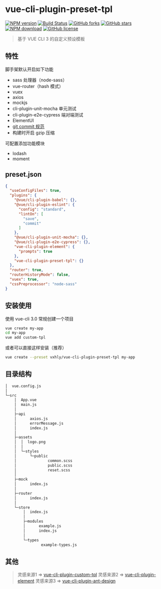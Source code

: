 # vue-cli-plugin-preset-tpl

[![NPM version](https://img.shields.io/npm/v/vue-cli-plugin-preset-tpl.svg?style=flat-square)](https://vxhly.github.io/2016/08/flexbox-layout/) [![Build Status](https://travis-ci.org/vxhly/vue-cli-plugin-preset-tpl.svg?branch=master)](https://travis-ci.org/vxhly/vue-cli-plugin-preset-tpl) [![GitHub forks](https://img.shields.io/github/forks/vxhly/vue-cli-plugin-preset-tpl.svg)](https://github.com/vxhly/vue-cli-plugin-preset-tpl/network) [![GitHub stars](https://img.shields.io/github/stars/vxhly/vue-cli-plugin-preset-tpl.svg)](https://github.com/vxhly/vue-cli-plugin-preset-tpl/stargazers) [![NPM download](https://img.shields.io/npm/dm/vue-cli-plugin-preset-tpl.svg?style=flat-square)](https://npmjs.org/package/vue-cli-plugin-preset-tpl) [![GitHub license](https://img.shields.io/github/license/vxhly/vue-cli-plugin-preset-tpl.svg)](https://github.com/vxhly/vue-cli-plugin-preset-tpl/blob/master/LICENSE)

> 基于 VUE CLI 3 的自定义预设模板

## 特性

脚手架默认开启如下功能

- sass 处理器（node-sass）
- vue-router（hash 模式）
- vuex
- axios
- mockjs
- cli-plugin-unit-mocha 单元测试
- cli-plugin-e2e-cypress 端对端测试
- ElementUI
- [git commit 规范](https://vxhly.github.io/archives/fdd4f330.html)
- 构建时开启 gzip 压缩

可配置添加功能模块

- lodash
- moment

## preset.json

```json
{
  "useConfigFiles": true,
  "plugins": {
    "@vue/cli-plugin-babel": {},
    "@vue/cli-plugin-eslint": {
      "config": "standard",
      "lintOn": [
        "save",
        "commit"
      ]
    },
    "@vue/cli-plugin-unit-mocha": {},
    "@vue/cli-plugin-e2e-cypress": {},
    "vue-cli-plugin-element": {
      "prompts": true
    },
    "vue-cli-plugin-preset-tpl": {}
  },
  "router": true,
  "routerHistoryMode": false,
  "vuex": true,
  "cssPreprocessor": "node-sass"
}
```

## 安装使用

使用 vue-cli 3.0 常规创建一个项目

```bash
vue create my-app
cd my-app
vue add custom-tpl
```

或者可以直接这样安装（推荐）

```bash
vue create --preset vxhly/vue-cli-plugin-preset-tpl my-app
```

## 目录结构

```bash
│  vue.config.js
│
└─src
    │  App.vue
    │  main.js
    │
    ├─api
    │      axios.js
    │      errorMessage.js
    │      index.js
    │
    ├─assets
    │  │  logo.png
    │  │
    │  └─styles
    │      └─public
    │              common.scss
    │              public.scss
    │              reset.scss
    │
    ├─mock
    │      index.js
    │
    ├─router
    │      index.js
    │
    └─store
        │  index.js
        │
        ├─modules
        │      example.js
        │      index.js
        │
        └─types
                example-types.js
```

## 其他

> 灵感来源1 => [vue-cli-plugin-custom-tpl](https://github.com/natee/vue-cli-plugin-custom-tpl)
> 灵感来源2 => [vue-cli-plugin-element](https://github.com/ElementUI/vue-cli-plugin-element)
> 灵感来源3 => [vue-cli-plugin-ant-design](https://github.com/vueComponent/vue-cli-plugin-ant-design)